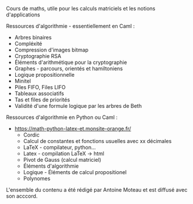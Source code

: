 Cours de maths, utile pour les calculs matriciels et les notions d'applications 

Ressources d'algorithmie - essentiellement en Caml :  
 - Arbres binaires  
 - Compléxité  
 - Compression d'images bitmap  
 - Cryptographie RSA  
 - Éléments d'arithmétique pour la cryptographie  
 - Graphes - parcours, orientés et hamiltoniens    
 - Logique propositionnelle  
 - Minitel  
 - Piles FIFO, Files LIFO
 - Tableaux associatifs  
 - Tas et files de priorités  
 - Validité d'une formule logique par les arbres de Beth  

Ressources d'algorithmie en Python ou Caml : 
 - https://math-python-latex-et.monsite-orange.fr/
   - Cordic  
   - Calcul de constantes et fonctions usuelles avec xx décimales
   - LaTeX - compilateur, python...
   - Latex - compilation LaTeX -> html  
   - Pivot de Gauss (calcul matriciel)
   - Éléments d'algorithmie  
   - Logique - Éléments de calcul propositionel  
   - Polynomes  

L'ensemble du contenu a été rédigé par Antoine Moteau et est diffusé avec son acccord.

